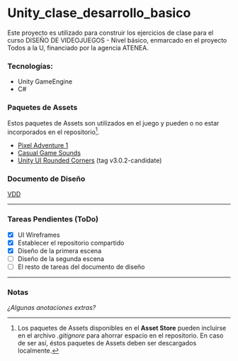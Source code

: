 # Unity_clase_desarrollo_basico
Este proyecto es utilizado para construir los ejercicios de clase para el curso DISEÑO DE VIDEOJUEGOS - Nivel básico, enmarcado en el proyecto Todos a la U, financiado por la agencia ATENEA.
### Tecnologías:  
- Unity GameEngine
- C#
### Paquetes de Assets
Estos paquetes de Assets son utilizados en el juego y pueden o no estar incorporados en el repositorio[^1].
- [Pixel Adventure 1](https://assetstore.unity.com/packages/2d/characters/pixel-adventure-1-155360)
- [Casual Game Sounds](https://assetstore.unity.com/packages/audio/sound-fx/free-casual-game-sfx-pack-54116)
- [Unity UI Rounded Corners](https://github.com/FFaUniHan/Unity_UI_Rounded_Corners) (tag v3.0.2-candidate)

### Documento de Diseño
[VDD](/VDD/README.md)  

---
### Tareas Pendientes (ToDo)
- [x] UI Wireframes
- [x] Establecer el repositorio compartido
- [x] Diseño de la primera escena
- [ ] Diseño de la segunda escena
- [ ] El resto de tareas del documento de diseño
---
### Notas
_¿Algunas anotaciones extras?_  


[^1]: Los paquetes de Assets disponibles en el **Asset Store** pueden incluirse en el archivo _.gitignore_ para ahorrar espacio en el repositorio. En caso de ser así, éstos paquetes de Assets deben ser descargados localmente.